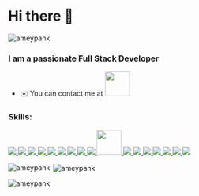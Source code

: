 
<h1 align="left">Hi there 👋</h1>
<p align="left"> <img src="https://komarev.com/ghpvc/?username=ameypank&label=Profile%20views&color=0e75b6&style=flat" alt="ameypank" /> </p>
<h3 align="left">I am a passionate Full Stack Developer</h3>

- ✉️  You can contact me at <a href="https://www.linkedin.com/in/amey-pankanti-260898189/" target="_blank" rel="noreferrer"> 
    <img width="50" height="50" src="https://img.icons8.com/color/48/000000/linkedin.png"/></a>

<h3 align="left">Skills:</h3>
<p align="left">
  <!-- Bootstrap -->
  <a href="https://getbootstrap.com" target="_blank" rel="noreferrer"> 
    <img src="https://img.icons8.com/color/48/000000/bootstrap.png"/> 
  </a> 
  <!-- HTML -->
  <a href="https://www.w3.org/html/" target="_blank" rel="noreferrer"> 
    <img src="https://img.icons8.com/color/48/000000/html-5.png"/> 
  </a> 
  <!-- Java -->
  <a href="https://www.java.com" target="_blank" rel="noreferrer"> 
    <img src="https://img.icons8.com/color/48/000000/java-coffee-cup-logo.png"/>
  </a> 
  <!-- JavaScript -->
  <a href="https://developer.mozilla.org/en-US/docs/Web/JavaScript" target="_blank" rel="noreferrer"> 
    <img src="https://img.icons8.com/color/48/000000/javascript.png"/>
  </a> 
  <!-- MongoDB -->
  <a href="https://www.mongodb.com/" target="_blank" rel="noreferrer"> 
    <img src="https://img.icons8.com/color/48/000000/mongodb.png"/> 
  </a> 
  <!-- MySQL -->
  <a href="https://www.mysql.com/" target="_blank" rel="noreferrer"> 
    <img src="https://img.icons8.com/ios/50/000000/mysql-logo.png"/> 
  </a> 
  <!-- Node.js -->
  <a href="https://nodejs.org" target="_blank" rel="noreferrer"> 
    <img src="https://img.icons8.com/color/48/000000/nodejs.png"/> 
  </a> 
  <!-- GitHub -->
  <a href="https://github.com/puppeteer/puppeteer" target="_blank" rel="noreferrer"> 
    <img src="https://img.icons8.com/color/48/000000/github--v1.png"/> 
  </a> 
  <!-- Python -->
  <a href="https://www.python.org" target="_blank" rel="noreferrer"> 
    <img src="https://img.icons8.com/color/48/000000/python.png"/> 
  </a> 
  <!-- React -->
  <a href="https://reactjs.org/" target="_blank" rel="noreferrer"> 
    <img src="https://img.icons8.com/plasticine/100/000000/react.png" width="50" height="50"/> 
  </a> 
  <!-- Redux -->
  <a href="https://redux.js.org/" target="_blank" rel="noreferrer"> 
    <img src="https://img.icons8.com/color/48/000000/redux.png"/> 
  </a> 
  <!-- NestJS -->
  <a href="https://nestjs.com/" target="_blank" rel="noreferrer"> 
    <img src="https://img.icons8.com/color/48/000000/nestjs.png"/> 
  </a> 
  <!-- Next.js -->
  <a href="https://nextjs.org/" target="_blank" rel="noreferrer"> 
    <img src="https://img.icons8.com/color/48/000000/nextjs.png"/> 
  </a>
  <!-- TypeScript -->
  <a href="https://www.typescriptlang.org/" target="_blank" rel="noreferrer"> 
    <img src="https://img.icons8.com/color/48/000000/typescript.png"/> 
  </a>
  <!-- Spring -->
  <a href="https://start.spring.io/" target="_blank" rel="noreferrer"> 
    <img src="https://img.icons8.com/ios/50/000000/spring-logo.png"/> 
  </a>
  <!-- Docker -->
  <a href="https://www.docker.com/" target="_blank" rel="noreferrer"> 
    <img src="https://img.icons8.com/color/48/000000/docker.png"/> 
  </a>
  <!-- Redis -->
  <a href="https://redis.io/" target="_blank" rel="noreferrer"> 
    <img src="https://img.icons8.com/color/48/000000/redis.png"/> 
  </a>
</p>



<p><img align="left" src="https://github-readme-stats.vercel.app/api/top-langs?username=ameypank&show_icons=true&locale=en&layout=compact" alt="ameypank" /></p>

<p>&nbsp;<img align="center" src="https://github-readme-stats.vercel.app/api?username=ameypank&show_icons=true&locale=en" alt="ameypank" /></p>

<p><img align="center" src="https://github-readme-streak-stats.herokuapp.com/?user=ameypank&" alt="ameypank" /></p>
